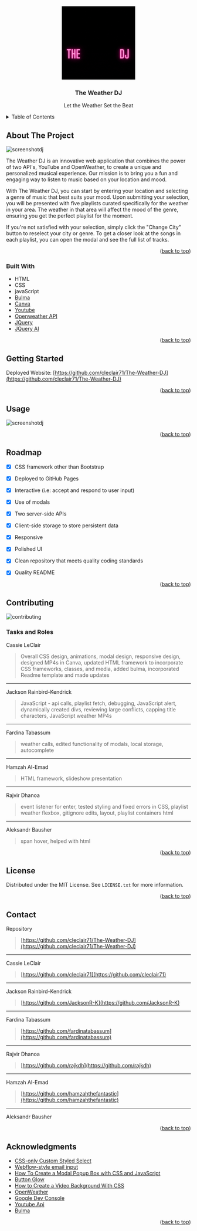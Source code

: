 
<!-- Improved compatibility of back to top link: See: https://github.com/othneildrew/Best-README-Template/pull/73 -->
<a name="readme-top"></a>


<!-- PROJECT LOGO -->
<br />
<div align="center">
  <a href="https://github.com/cleclair71/The-Weather-DJ/blob/develop/Assets/images/The%20weather%20dj.gif">
    <img src="Assets\images\The weather dj.gif" alt="Logo" width="200" height="200">
  </a>

  <h3 align="center">The Weather DJ</h3>

  <p align="center">
    Let the Weather Set the Beat
  </p>
</div>



<!-- TABLE OF CONTENTS -->
<details>
  <summary>Table of Contents</summary>
  <ol>
    <li>
      <a href="#about-the-project">About The Project</a>
      <ul>
        <li><a href="#built-with">Built With</a></li>
      </ul>
    </li>
    <li>
      <a href="#getting-started">Getting Started</a>
    </li>
    <li><a href="#usage">Usage</a></li>
    <li><a href="#roadmap">Roadmap</a></li>
    <li><a href="#contributing">Contributing</a></li>
    <li><a href="#license">License</a></li>
    <li><a href="#contact">Contact</a></li>
    <li><a href="#acknowledgments">Acknowledgments</a></li>
  </ol>
</details>



<!-- ABOUT THE PROJECT -->
## About The Project

![screenshotdj](https://user-images.githubusercontent.com/76407605/217943247-0493597a-e3b1-4bb4-8003-50d1b4165560.JPG)

The Weather DJ is an innovative web application that combines the power of two API's, YouTube and OpenWeather, to create a unique and personalized musical experience. Our mission is to bring you a fun and engaging way to listen to music based on your location and mood.

With The Weather DJ, you can start by entering your location and selecting a genre of music that best suits your mood. Upon submitting your selection, you will be presented with five playlists curated specifically for the weather in your area. The weather in that area will affect the mood of the genre, ensuring you get the perfect playlist for the moment.

If you're not satisfied with your selection, simply click the "Change City" button to reselect your city or genre. To get a closer look at the songs in each playlist, you can open the modal and see the full list of tracks.

<p align="right">(<a href="#readme-top">back to top</a>)</p>



### Built With


* HTML
* CSS
* javaScript
* [Bulma](https://bulma.io/documentation/elements/title/)
* [Canva](https://www.canva.com/)
* [Youtube](https://www.youtube.com/)
* [Openweather API](https://openweathermap.org/api)
* [JQuery](https://jquery.com/)
* [JQuery AI](https://jqueryui.com/)

<p align="right">(<a href="#readme-top">back to top</a>)</p>



<!-- GETTING STARTED -->
## Getting Started

Deployed Website: [https://github.com/cleclair71/The-Weather-DJ](https://github.com/cleclair71/The-Weather-DJ)

<p align="right">(<a href="#readme-top">back to top</a>)</p>



<!-- USAGE EXAMPLES -->
## Usage

![screenshotdj](https://user-images.githubusercontent.com/76407605/217943247-0493597a-e3b1-4bb4-8003-50d1b4165560.JPG)

<p align="right">(<a href="#readme-top">back to top</a>)</p>



<!-- ROADMAP -->
## Roadmap

- [x] CSS framework other than Bootstrap
- [x] Deployed to GitHub Pages
- [x] Interactive (i.e: accept and respond to user input)
- [x] Use of modals
- [x] Two server-side APIs
- [x] Client-side storage to store persistent data
- [x] Responsive
- [x] Polished UI
- [x] Clean repository that meets quality coding standards
- [x] Quality README


<p align="right">(<a href="#readme-top">back to top</a>)</p>


<!-- CONTRIBUTING -->
## Contributing
![contributing](https://user-images.githubusercontent.com/76407605/217901296-4c8742f8-b5aa-4587-9517-16888d65200b.JPG)
### Tasks and Roles 
Cassie LeClair
> Overall CSS design, animations, modal design, responsive design, designed MP4s in Canva, updated HTML framework to incorporate CSS frameworks, classes, and media, added bulma, incorporated Readme template and made updates
---
Jackson Rainbird-Kendrick 
> JavaScript - api calls, playlist fetch, debugging,  JavaScript alert, dynamically created divs, reviewing large conflicts, capping title characters, JavaScript weather MP4s
--- 
Fardina Tabassum
> weather calls, edited functionality of modals, local storage, autocomplete
---
Hamzah Al-Emad 
> HTML framework, slideshow presentation
---
Rajvir Dhanoa
> event listener for enter, tested styling and fixed errors in CSS, playlist weather flexbox, gitignore edits, layout, playlist containers html
---
Aleksandr Bausher
> span hover, helped with html



<p align="right">(<a href="#readme-top">back to top</a>)</p>



<!-- LICENSE -->
## License

Distributed under the MIT License. See `LICENSE.txt` for more information.

<p align="right">(<a href="#readme-top">back to top</a>)</p>



<!-- CONTACT -->
## Contact


Repository
> [https://github.com/cleclair71/The-Weather-DJ](https://github.com/cleclair71/The-Weather-DJ)
---
Cassie LeClair
> [https://github.com/cleclair71](https://github.com/cleclair71)
---
Jackson Rainbird-Kendrick
> [https://github.com/JacksonR-K](https://github.com/JacksonR-K)
---
Fardina Tabassum
> [https://github.com/fardinatabassum](https://github.com/fardinatabassum)
---
Rajvir Dhanoa
> [https://github.com/rajkdh](https://github.com/rajkdh)
---
Hamzah Al-Emad
> [https://github.com/hamzahthefantastic](https://github.com/hamzahthefantastic)
---
Aleksandr Bausher
<p align="right">(<a href="#readme-top">back to top</a>)</p>



<!-- ACKNOWLEDGMENTS -->
## Acknowledgments


* [CSS-only Custom Styled Select](https://levelup.gitconnected.com/css-only-custom-styled-select-99b1b022bfbf)
* [Webflow-style email input](https://codepen.io/PRtheRose/pen/BNgEJo)
* [How To Create a Modal Popup Box with CSS and JavaScript](https://sabe.io/tutorials/how-to-create-modal-popup-box)
* [Button Glow](https://codepen.io/Ks145/pen/MWGxbYr)
* [How to Create a Video Background With CSS](https://blog.hubspot.com/website/video-background-css)
* [OpenWeather](https://openweathermap.org/api)
* [Google Dev Console](https://console.cloud.google.com/)
* [Youtube Api](https://developers.google.com/youtube/v3/docs)
* [Bulma](https://bulma.io/documentation/elements/title/)

<p align="right">(<a href="#readme-top">back to top</a>)</p>


